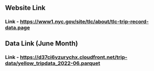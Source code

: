 ## Website Link

### Link - https://www1.nyc.gov/site/tlc/about/tlc-trip-record-data.page

## Data Link (June Month)

### Link - https://d37ci6vzurychx.cloudfront.net/trip-data/yellow_tripdata_2022-06.parquet
